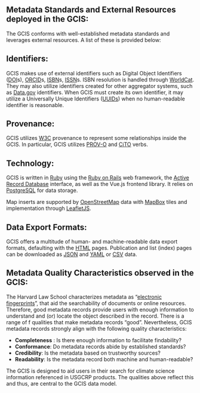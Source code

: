 ## Metadata Standards and External Resources deployed in the GCIS:
The GCIS conforms with well-established metadata standards and leverages external resources. A list of these is provided below:

## Identifiers:
GCIS makes use of external identifiers such as Digital Object Identifiers ([DOI](https://www.doi.org/)s), [ORCID](https://orcid.org/)s, [ISBN](https://www.isbn.org/about_ISBN_standard)s, [ISSN](http://www.issn.org/)s. ISBN resolution is handled through [WorldCat](https://www.worldcat.org). They may also utilize identifiers created for other aggregator systems, such as [Data.gov](https://www.data.gov/) identifiers. When GCIS must create its own identifier, it may utilize a Universally Unique Identifiers ([UUIDs](https://www.rfc-editor.org/rfc/rfc4122.txt)) when no human-readable identifier is reasonable.

## Provenance:
GCIS utilizes [W3C](https://www.w3.org/Consortium/) provenance to represent some relationships inside the GCIS. In particular, GCIS utilizes [PROV-O](https://www.w3.org/TR/prov-overview/) and [CiTO](http://purl.org/spar/cito) verbs.

## Technology:
GCIS is written in [Ruby](https://www.ruby-lang.org/en/about/#:~:text=Ruby%20is%20a%20language%20of,functional%20programming%20with%20imperative%20programming) using the [Ruby on Rails](https://guides.rubyonrails.org/) web framework, the [Active Record Database](https://guides.rubyonrails.org/active_record_basics.html) interface, as well as the Vue.js frontend library. It relies on [PostgreSQL](https://www.postgresql.org/about/) for data storage.

Map inserts are supported by [OpenStreetMap](https://www.openstreetmap.org/about) data with [MapBox](https://www.mapbox.com/about/) tiles and implementation through [LeafletJS](https://leafletjs.com/).

## Data Export Formats:
GCIS offers a multitude of human- and machine-readable data export formats, defaulting with the [HTML](https://html.spec.whatwg.org/multipage/) pages. Publication and list (index) pages can be downloaded as [JSON](https://www.json.org/json-en.html) and [YAML](https://yaml.org/) or [CSV](https://en.wikipedia.org/wiki/Comma-separated_values) data.

## Metadata Quality Characteristics observed in the GCIS:
The Harvard Law School characterizes metadata as “[electronic fingerprints](https://hls.harvard.edu/dept/its/what-is-metadata/)”, that aid the searchability of documents or online resources. Therefore, good metadata records provide users with enough information to understand and (or)  locate the object described in the record.
There is a range of f qualities that make metadata records “good”. Nevertheless, GCIS metadata records strongly align with the following quality characteristics:

- **Completeness** : Is there enough information to facilitate findability?
- **Conformance**: Do metadata records abide by established standards?
- **Credibility**: Is the metadata based on trustworthy sources?  
- **Readability**: Is the metadata record both machine and human-readable?

The GCIS is designed to aid users in their search for climate science information referenced in USGCRP products. The qualities above reflect this and thus, are central to the GCIS data model. 

